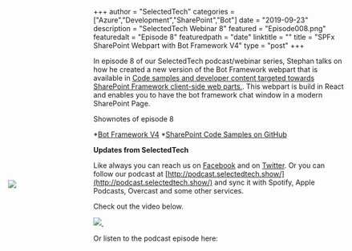 +++
author = "SelectedTech"
categories = ["Azure","Development","SharePoint","Bot"]
date = "2019-09-23"
description = "SelectedTech Webinar 8"
featured = "Episode008.png"
featuredalt = "Episode 8"
featuredpath = "date"
linktitle = ""
title = "SPFx SharePoint Webpart with Bot Framework V4"
type = "post"
+++

In episode 8 of our SelectedTech podcast/webinar series, Stephan talks on how he created a new version of the Bot Framework webpart that is available in [Code samples and developer content targeted towards SharePoint Framework client-side web parts.](https://github.com/SharePoint/sp-dev-fx-webparts/tree/master/samples/react-bot-framework). This webpart is build in React and enables you to have the bot framework chat window in a modern SharePoint Page.

Shownotes of episode 8

*[Bot Framework V4](https://dev.botframework.com/)
*[SharePoint Code Samples on GitHub](https://github.com/SharePoint/sp-dev-fx-webparts)

**Updates from SelectedTech**

Like always you can reach us on [Facebook](https://www.facebook.com/SelectedTechPage/) and on [Twitter](https://twitter.com/selectedtech). Or you can follow our podcast at [http://podcast.selectedtech.show/](http://podcast.selectedtech.show/) and sync it with Spotify, Apple Podcasts, Overcast and some other services.

Check out the video below. 

<a data-fancybox href="https://youtu.be/8wVTwsDg6_A">
    <img class="card-img-top img-fluid" src="https://img.youtube.com/vi/8wVTwsDg6_A/mqdefault.jpg">
    <img src="/img/play.gif" style="position: relative; width:auto; background:transparent;top: -75px; left: -190px;"/>
</a>

Or listen to the podcast episode here:

<div id="buzzsprout-player-1756000"></div>
<script src="https://www.buzzsprout.com/482989/1756000-spfx-bot-framework-v4-webpart.js?container_id=buzzsprout-player-1756000&player=small" type="text/javascript" charset="utf-8"></script>
